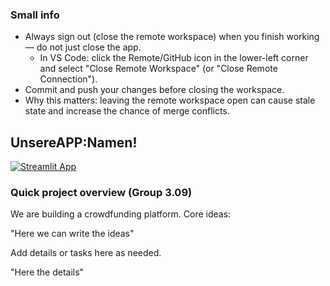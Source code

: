 ### Small info

- Always sign out (close the remote workspace) when you finish working — do not just close the app.
    - In VS Code: click the Remote/GitHub icon in the lower-left corner and select "Close Remote Workspace" (or "Close Remote Connection").
- Commit and push your changes before closing the workspace.
- Why this matters: leaving the remote workspace open can cause stale state and increase the chance of merge conflicts.

## UnsereAPP:Namen!

[![Streamlit App](https://static.streamlit.io/badges/streamlit_badge_black_white.svg)](https://gruppenprojekt-uy34qhoxjjxg5kfzxfxubw.streamlit.app/)

### Quick project overview (Group 3.09)

We are building a crowdfunding platform. Core ideas:

"Here we can write the ideas"

Add details or tasks here as needed.

"Here the details"

